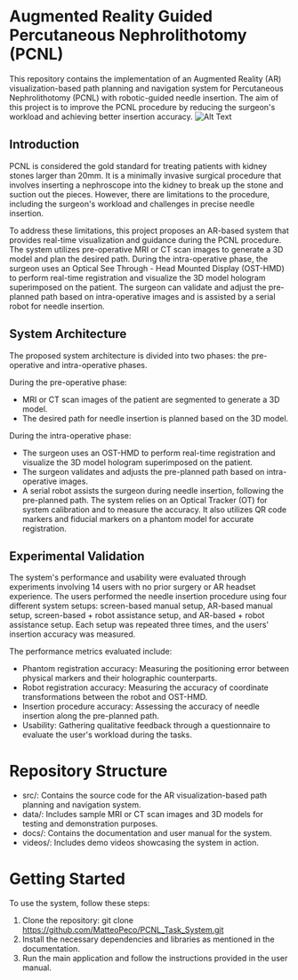 # Augmented Reality Guided Percutaneous Nephrolithotomy (PCNL)
This repository contains the implementation of an Augmented Reality (AR) visualization-based path planning and navigation system for Percutaneous Nephrolithotomy (PCNL) with robotic-guided needle insertion. The aim of this project is to improve the PCNL procedure by reducing the surgeon's workload and achieving better insertion accuracy.
![Alt Text]([Image_displaying_error](/Videos/usertest.PNG))
## Introduction
PCNL is considered the gold standard for treating patients with kidney stones larger than 20mm. It is a minimally invasive surgical procedure that involves inserting a nephroscope into the kidney to break up the stone and suction out the pieces. However, there are limitations to the procedure, including the surgeon's workload and challenges in precise needle insertion.

To address these limitations, this project proposes an AR-based system that provides real-time visualization and guidance during the PCNL procedure. The system utilizes pre-operative MRI or CT scan images to generate a 3D model and plan the desired path. During the intra-operative phase, the surgeon uses an Optical See Through - Head Mounted Display (OST-HMD) to perform real-time registration and visualize the 3D model hologram superimposed on the patient. The surgeon can validate and adjust the pre-planned path based on intra-operative images and is assisted by a serial robot for needle insertion.

## System Architecture
The proposed system architecture is divided into two phases: the pre-operative and intra-operative phases.

During the pre-operative phase:
- MRI or CT scan images of the patient are segmented to generate a 3D model.
- The desired path for needle insertion is planned based on the 3D model.

During the intra-operative phase:
- The surgeon uses an OST-HMD to perform real-time registration and visualize the 3D model hologram superimposed on the patient.
- The surgeon validates and adjusts the pre-planned path based on intra-operative images.
- A serial robot assists the surgeon during needle insertion, following the pre-planned path.
The system relies on an Optical Tracker (OT) for system calibration and to measure the accuracy. It also utilizes QR code markers and fiducial markers on a phantom model   for accurate registration.

## Experimental Validation
The system's performance and usability were evaluated through experiments involving 14 users with no prior surgery or AR headset experience. The users performed the needle insertion procedure using four different system setups: screen-based manual setup, AR-based manual setup, screen-based + robot assistance setup, and AR-based + robot assistance setup. Each setup was repeated three times, and the users' insertion accuracy was measured.

The performance metrics evaluated include:

- Phantom registration accuracy: Measuring the positioning error between physical markers and their holographic counterparts.
- Robot registration accuracy: Measuring the accuracy of coordinate transformations between the robot and OST-HMD.
- Insertion procedure accuracy: Assessing the accuracy of needle insertion along the pre-planned path.
- Usability: Gathering qualitative feedback through a questionnaire to evaluate the user's workload during the tasks.

# Repository Structure
- src/: Contains the source code for the AR visualization-based path planning and navigation system.
- data/: Includes sample MRI or CT scan images and 3D models for testing and demonstration purposes.
- docs/: Contains the documentation and user manual for the system.
- videos/: Includes demo videos showcasing the system in action.

# Getting Started
To use the system, follow these steps:

1. Clone the repository: git clone https://github.com/MatteoPeco/PCNL_Task_System.git
2. Install the necessary dependencies and libraries as mentioned in the documentation.
3. Run the main application and follow the instructions provided in the user manual.

